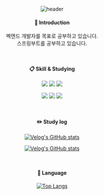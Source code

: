 <div align="center">
  

![header](https://capsule-render.vercel.app/api?type=slice&color=auto&height=300&section=header&text=Jimin%20Github&fontSize=80&fontColor=000000)

####  :wave: Introduction
벡엔드 개발자를 목표로 공부하고 있습니다.  
스프링부트를 공부하고 있습니다.

<br/>

####  :clipboard: Skill & Studying

<img src="https://img.shields.io/badge/JAVA-007396?style=for-the-badge&logo=java&logoColor=white"> <img src="https://img.shields.io/badge/spring-6DB33F?style=for-the-badge&logo=spring&logoColor=white"/> <img src="https://img.shields.io/badge/springboot-6DB33F?style=for-the-badge&logo=springboot&logoColor=white"/>

 <img src="https://img.shields.io/badge/MySQL-4479A1?style=for-the-badge&logo=MySQL&logoColor=white"> <img src="https://img.shields.io/badge/intellijidea-3178C6?style=for-the-badge&logo=intellijidea&logoColor=white"/> <img src="https://img.shields.io/badge/github-181717?style=for-the-badge&logo=github&logoColor=white">

<br/>


#### :pencil2: Study log


 [![Velog's GitHub stats](https://velog-readme-stats.vercel.app/api?name=2jooin1207)](https://velog.io/@2jooin1207) 



[![Velog's GitHub stats](https://velog-readme-stats.vercel.app/api/list?name=2jooin1207)](https://velog.io/@2jooin1207) 

<br/>

#### :page_with_curl: Language

[![Top Langs](https://github-readme-stats.vercel.app/api/top-langs/?username=timetable5987&langs_count=8)](https://github.com/timetable5987/github-readme-stats)


</div>
